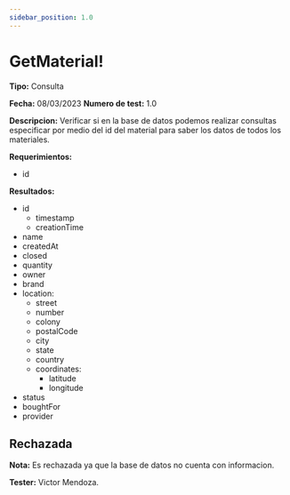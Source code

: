 ```yaml
---
sidebar_position: 1.0
---
```


# GetMaterial!

**Tipo:** Consulta

**Fecha:** 08/03/2023  **Numero de test:** 1.0

**Descripcion:** Verificar si en la base de datos podemos realizar consultas especificar por medio del id del material para saber los datos de todos los materiales.

**Requerimientos:** 
- id

**Resultados:**
- id
    - timestamp 
    - creationTime
- name
- createdAt
- closed
- quantity
- owner
- brand
- location:
    - street
    - number
    - colony
    - postalCode
    - city
    - state
    - country
    - coordinates: 
        - latitude
        - longitude
- status
- boughtFor
- provider

## Rechazada
**Nota:** Es rechazada ya que la base de datos no cuenta con informacion.

**Tester:** Victor Mendoza.


